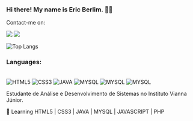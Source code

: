 ### Hi there! My name is Eric Berlim. 👨‍💻
Contact-me on:

[![](https://img.shields.io/badge/LinkedIn-0077B5?style=for-the-badge&logo=linkedin&logoColor=white)](https://www.linkedin.com/in/%C3%A9ric-berlim-do-carmo-5a3a37170/)
[![](https://img.shields.io/badge/Instagram-E4405F?style=for-the-badge&logo=instagram&logoColor=white)](https://www.instagram.com/ericberlim/)

![Top Langs](https://github-readme-stats.vercel.app/api/top-langs/?username=EricBerlim)

### Languages:
<div style="display: inline-block"><br>
    <img align="center" alt="HTML5" src="https://img.shields.io/badge/HTML5-E34F26?style=for-the-badge&logo=html5&logoColor=white"/>
    <img align="center" alt="CSS3" src="https://img.shields.io/badge/CSS3-1572B6?style=for-the-badge&logo=css3&logoColor=white"/>
    <img align="center" alt="JAVA" src="https://img.shields.io/badge/Java-ED8B00?style=for-the-badge&logo=java&logoColor=white"/>
    <img align="center" alt="MYSQL" src="https://img.shields.io/badge/MySQL-00000F?style=for-the-badge&logo=mysql&logoColor=white"/>
    <img align="center" alt="MYSQL" src="https://img.shields.io/badge/JavaScript-F7DF1E?style=for-the-badge&logo=javascript&logoColor=black"/>
    <img align="center" alt="MYSQL" src="https://img.shields.io/badge/PHP-777BB4?style=for-the-badge&logo=php&logoColor=white"/>
</div><br>

Estudante de Análise e Desenvolvimento de Sistemas no Instituto Vianna Júnior.

🌱 Learning HTML5 | CSS3 | JAVA | MYSQL | JAVASCRIPT | PHP
